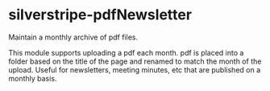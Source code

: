 # silverstripe-pdfNewsletter
Maintain a monthly archive of pdf files.

This module supports uploading a pdf each month. pdf is placed into a folder based on the title of the page and renamed to match the month of the upload. Useful for newsletters, meeting minutes, etc that are published on a monthly basis.
